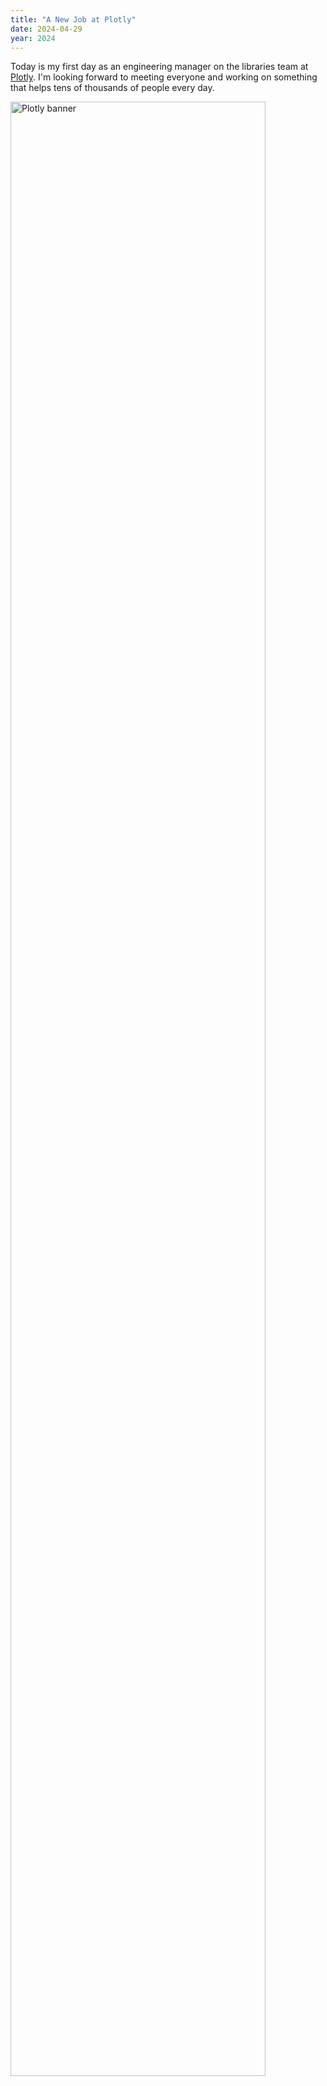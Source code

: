 ```yaml
---
title: "A New Job at Plotly"
date: 2024-04-29
year: 2024
---
```


Today is my first day as an engineering manager on the libraries team at [Plotly][plotly].
I'm looking forward to meeting everyone
and working on something that helps tens of thousands of people every day.

<img class="centered" src="{{'/files/2024/plotly-banner.jpg' | relative_url}}" alt="Plotly banner" width="90%">

[plotly]: https://plotly.com/
